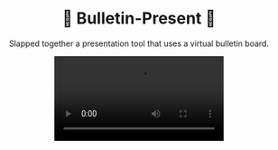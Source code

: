 <div align="center">

#  📌 Bulletin-Present 📌


Slapped together a presentation tool that uses a virtual bulletin board.

<video src=https://github.com/user-attachments/assets/214bf179-e2c3-48cd-ab46-857620d64e75 autoplay >

</div>
